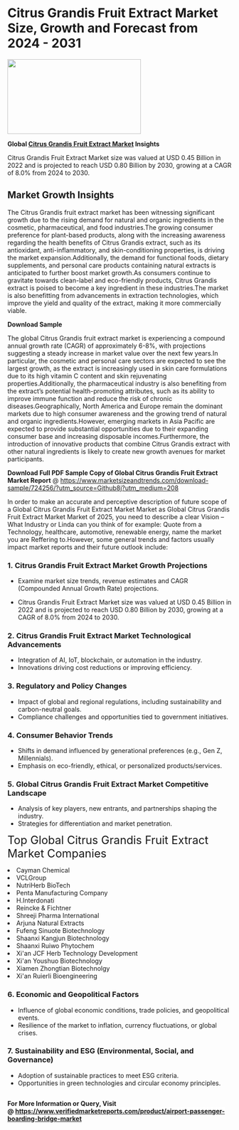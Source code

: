 <H1>Citrus Grandis Fruit Extract Market Size, Growth and Forecast from 2024 - 2031</H1><img class="aligncenter size-medium wp-image-584254" src="https://thirdeyenews.in/wp-content/uploads/2024/09/Global-Market-Research-300x168.jpeg" alt="" width="300" height="168" /><p><strong>Global&nbsp;<a href="https://www.marketsizeandtrends.com/download-sample/724256/?utm_source=Github8j?utm_medium=208">Citrus Grandis Fruit Extract Market</a> Insights</strong></p><p>Citrus Grandis Fruit Extract Market size was valued at USD 0.45 Billion in 2022 and is projected to reach USD 0.80 Billion by 2030, growing at a CAGR of 8.0% from 2024 to 2030.</p><p><h2>Market Growth Insights</h2> <p>The Citrus Grandis fruit extract market has been witnessing significant growth due to the rising demand for natural and organic ingredients in the cosmetic, pharmaceutical, and food industries.The growing consumer preference for plant-based products, along with the increasing awareness regarding the health benefits of Citrus Grandis extract, such as its antioxidant, anti-inflammatory, and skin-conditioning properties, is driving the market expansion.Additionally, the demand for functional foods, dietary supplements, and personal care products containing natural extracts is anticipated to further boost market growth.As consumers continue to gravitate towards clean-label and eco-friendly products, Citrus Grandis extract is poised to become a key ingredient in these industries.The market is also benefitting from advancements in extraction technologies, which improve the yield and quality of the extract, making it more commercially viable.</p> <p><strong>Download Sample</strong></p> <p>The global Citrus Grandis fruit extract market is experiencing a compound annual growth rate (CAGR) of approximately 6-8%, with projections suggesting a steady increase in market value over the next few years.In particular, the cosmetic and personal care sectors are expected to see the largest growth, as the extract is increasingly used in skin care formulations due to its high vitamin C content and skin rejuvenating properties.Additionally, the pharmaceutical industry is also benefiting from the extract’s potential health-promoting attributes, such as its ability to improve immune function and reduce the risk of chronic diseases.Geographically, North America and Europe remain the dominant markets due to high consumer awareness and the growing trend of natural and organic ingredients.However, emerging markets in Asia Pacific are expected to provide substantial opportunities due to their expanding consumer base and increasing disposable incomes.Furthermore, the introduction of innovative products that combine Citrus Grandis extract with other natural ingredients is likely to create new growth avenues for market participants.<p><span class=""><strong>Download Full PDF Sample Copy of Global Citrus Grandis Fruit Extract Market Report</strong> @ <a href="https://www.marketsizeandtrends.com/download-sample/724256/?utm_source=Github8j?utm_medium=208" target="_blank">https://www.marketsizeandtrends.com/download-sample/724256/?utm_source=Github8j?utm_medium=208</a></span></p><p>In order to make an accurate and perceptive description of future scope of a Global&nbsp;Citrus Grandis Fruit Extract Market Market as Global&nbsp;Citrus Grandis Fruit Extract Market Market of 2025, you need to describe a clear Vision &ndash; What Industry or Linda can you think of for example: Quote from a Technology, healthcare, automotive, renewable energy, name the market you are Reffering to.However, some general trends and factors usually impact market reports and their future outlook include:</p><h3>1.&nbsp;<strong>Citrus Grandis Fruit Extract Market Growth Projections</strong></h3><ul><li>Examine market size trends, revenue estimates and CAGR (Compounded Annual Growth Rate) projections.</li><li><p>Citrus Grandis Fruit Extract Market size was valued at USD 0.45 Billion in 2022 and is projected to reach USD 0.80 Billion by 2030, growing at a CAGR of 8.0% from 2024 to 2030.</p></li></ul><h3>2.&nbsp;<strong>Citrus Grandis Fruit Extract Market Technological Advancements</strong></h3><ul><li>Integration of AI, IoT, blockchain, or automation in the industry.</li><li>Innovations driving cost reductions or improving efficiency.</li></ul><h3>3.&nbsp;<strong>Regulatory and Policy Changes</strong></h3><ul><li>Impact of global and regional regulations, including sustainability and carbon-neutral goals.</li><li>Compliance challenges and opportunities tied to government initiatives.</li></ul><h3>4.&nbsp;<strong>Consumer Behavior Trends</strong></h3><ul><li>Shifts in demand influenced by generational preferences (e.g., Gen Z, Millennials).</li><li>Emphasis on eco-friendly, ethical, or personalized products/services.</li></ul><h3>5.&nbsp;<strong>Global Citrus Grandis Fruit Extract Market Competitive Landscape</strong></h3><ul><li>Analysis of key players, new entrants, and partnerships shaping the industry.</li><li>Strategies for differentiation and market penetration.</li></ul><p data-pm-slice="1 1 []"><span style="color: inherit; font-family: inherit; font-size: 25px;">Top Global Citrus Grandis Fruit Extract Market Companies</span></p><div class="" data-test-id=""><p><li>Cayman Chemical</li><li> VCLGroup</li><li> NutriHerb BioTech</li><li> Penta Manufacturing Company</li><li> H.Interdonati</li><li> Reincke & Fichtner</li><li> Shreeji Pharma International</li><li> Arjuna Natural Extracts</li><li> Fufeng Sinuote Biotechnology</li><li> Shaanxi Kangjun Biotechnology</li><li> Shaanxi Ruiwo Phytochem</li><li> Xi'an JCF Herb Technology Development</li><li> Xi'an Youshuo Biotechnology</li><li> Xiamen Zhongtian Biotechnolgy</li><li> Xi'an Ruierli Bioengineering</li></p></div><h3>6.&nbsp;<strong>Economic and Geopolitical Factors</strong></h3><ul><li>Influence of global economic conditions, trade policies, and geopolitical events.</li><li>Resilience of the market to inflation, currency fluctuations, or global crises.</li></ul><h3>7.&nbsp;<strong>Sustainability and ESG (Environmental, Social, and Governance)</strong></h3><ul><li>Adoption of sustainable practices to meet ESG criteria.</li><li>Opportunities in green technologies and circular economy principles.</li></ul><h2><strong style="font-size: 14px;">For More Information or Query, Visit @&nbsp;</strong><a style="background-color: #ffffff; font-size: 14px;" href="https://www.marketsizeandtrends.com/report/citrus-grandis-fruit-extract-market/" target="_blank">https://www.verifiedmarketreports.com/product/airport-passenger-boarding-bridge-market</a></h2>
